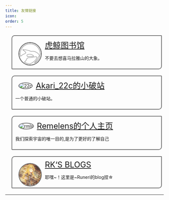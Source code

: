 ```yaml
---
title: 友情链接
icon: 
order: 5
---
```


<style type="text/css">
.linksbox {
    background-image: -webkit-cross-fade(url("/assets/img/links/transparent.png"),url("/assets/config/640-2.jpeg"),40%);
    background-position: left;
    background-size: 100%;
    width: 90%;
    border: #666 solid 2px;
    border-radius: 10px 2px;
    margin: 20px;
    padding: 10px;
    transition: filter 0.5s, transform 0.5s; 
}

.linksbox:hover {
    transform: scale(1.05);
    box-shadow: 0 0 10px #808080;
}

.linksimage {
    border: #666 solid 2px;
    max-width: 5em;
    max-height: 200px;
    border-radius: 50%;
    float: left;
    margin: 10px;
}

.linkstitle {
    font-size:1.8em;
}
</style>

<div class="linksbox" style="background-image: -webkit-cross-fade(url(/assets/img/links/transparent.png),url(/assets/img/links/orcinus-library.png),40%);">
    <img src="/assets/img/links/orcinus-library.png" alt="虎鲸图书馆" class="linksimage">
    <span class="linkstitle"><a href="https://orcinus-library.wikidot.con/">虎鲸图书馆</a></span>
    <p>不要去想喜马拉雅山的大象。</p>
</div>

<div class="linksbox" style="background-image: -webkit-cross-fade(url(/assets/img/links/transparent.png),url(https://yu22c.link/logo.png),40%);">
    <img src="https://yu22c.link/logo.png" alt="22c" class="linksimage">
    <span class="linkstitle"><a href="https://yu22c.link">Akari_22c的小破站</a></span>
    <p>一个普通的小破站。</p>
</div>

<div class="linksbox" style="background-image: -webkit-cross-fade(url(/assets/img/links/transparent.png),url(https://cdn.luogu.com.cn/upload/image_hosting/wzzqwiik.png),40%);">
    <img src="https://cdn.luogu.com.cn/upload/image_hosting/wzzqwiik.png" alt="rmls" class="linksimage">
    <span class="linkstitle"><a href="https://remelens.link">Remelens的个人主页</a></span>
    <p>我们探索宇宙的唯一目的,是为了更好的了解自己</p>
</div>

<div class="linksbox" style="background-image: -webkit-cross-fade(url(/assets/img/links/transparent.png),url(/assets/img/links/rk.png),40%);">
    <img src="/assets/img/links/rk.png" alt="rk" class="linksimage">
    <span class="linkstitle"><a href="http://runeri-reverkusels.mygamesonline.org/">RK‘S BLOGS</a></span>
    <p>耶嘿~！这里是~Runeri的blog捏☆</p>
</div>

-----

